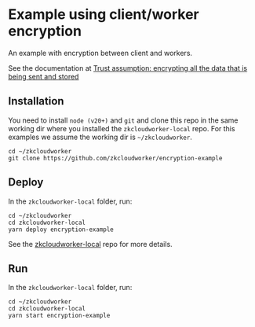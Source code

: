# Example using client/worker encryption

An example with encryption between client and workers.

See the documentation at 
[Trust assumption: encrypting all the data that is being sent and stored](https://docs.zkcloudworker.com/privacy#trust-assumption-encrypting-all-the-data-that-is-being-sent-and-stored)

## Installation

You need to install `node (v20+)` and `git` and clone this repo in the same 
working dir where you installed the `zkcloudworker-local` repo.
For this examples we assume the working dir is `~/zkcloudworker`.
```
cd ~/zkcloudworker
git clone https://github.com/zkcloudworker/encryption-example
```

## Deploy

In the `zkcloudworker-local` folder, run:
```
cd ~/zkcloudworker
cd zkcloudworker-local
yarn deploy encryption-example
```

See the 
[zkcloudworker-local](https://github.com/zkcloudworker/zkcloudworker-local) 
repo for more details. 

## Run

In the `zkcloudworker-local` folder, run:
```
cd ~/zkcloudworker
cd zkcloudworker-local
yarn start encryption-example
```
